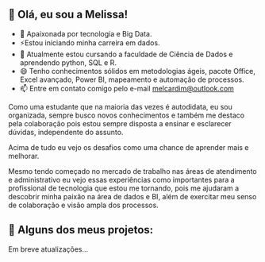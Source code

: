 ## 👋 Olá, eu sou a Melissa!

- 💞 ️Apaixonada por tecnologia e Big Data.
- ⚡Estou iniciando minha carreira em dados.
- 🌱 Atualmente estou cursando a faculdade de Ciência de Dados e aprendendo python, SQL e R.
- 😄 Tenho conhecimentos sólidos em metodologias ágeis, pacote Office, Excel avançado, Power BI, mapeamento e automação de processos.
- 📫 Entre em contato comigo pelo e-mail melcardim@outlook.com


Como uma estudante que na maioria das vezes é autodidata, eu sou organizada, sempre busco novos conhecimentos e também me destaco pela colaboração pois estou sempre disposta a ensinar e esclarecer dúvidas, independente do assunto. 

Acima de tudo eu vejo os desafios como uma chance de aprender mais e melhorar.

Mesmo tendo começado no mercado de trabalho nas áreas de atendimento e administrativo eu vejo essas experiências como importantes para a profissional de tecnologia que estou me tornando, pois me ajudaram a descobrir minha paixão na área de dados e BI, além de exercitar meu senso de colaboração e visão ampla dos processos. 


## 🚀 Alguns dos meus projetos:

Em breve atualizações...

<!---
CardimMelissa/CardimMelissa is a ✨ special ✨ repository because its `README.md` (this file) appears on your GitHub profile.
You can click the Preview link to take a look at your changes.
--->
